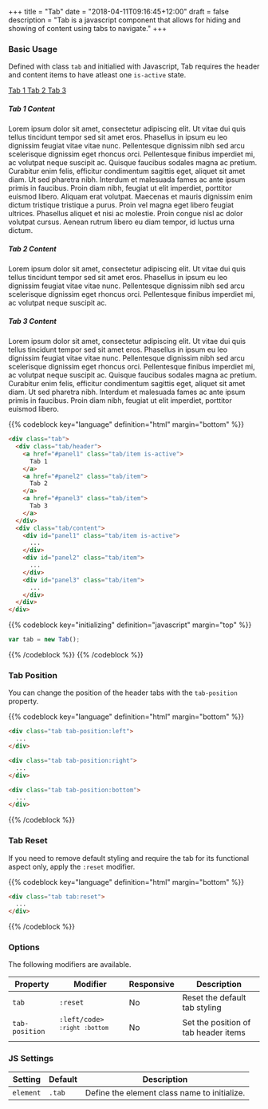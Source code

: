 +++
title = "Tab"
date = "2018-04-11T09:16:45+12:00"
draft = false
description = "Tab is a javascript component that allows for hiding and showing of content using tabs to navigate."
+++

### Basic Usage

Defined with class `tab` and initialied with Javascript, Tab requires the header and content items to have atleast one `is-active` state.

<div class="tab margin-bottom:7">
  <div class="tab/header">
    <a href="#panel1" class="tab/item is-active">
      Tab 1
    </a>
    <a href="#panel2" class="tab/item">
      Tab 2
    </a>
    <a href="#panel3" class="tab/item">
      Tab 3
    </a>
  </div>
  <div class="tab/content">
    <div id="panel1" class="tab/item is-active">
      <h5 class="font margin-bottom:2">Tab 1 Content</h5>
      <p>
        Lorem ipsum dolor sit amet, consectetur adipiscing elit. Ut vitae dui quis tellus tincidunt tempor sed sit amet eros. Phasellus in ipsum eu leo dignissim feugiat vitae vitae nunc. Pellentesque dignissim nibh sed arcu scelerisque dignissim eget rhoncus orci. Pellentesque finibus imperdiet mi, ac volutpat neque suscipit ac. Quisque faucibus sodales magna ac pretium. Curabitur enim felis, efficitur condimentum sagittis eget, aliquet sit amet diam. Ut sed pharetra nibh. Interdum et malesuada fames ac ante ipsum primis in faucibus. Proin diam nibh, feugiat ut elit imperdiet, porttitor euismod libero. Aliquam erat volutpat. Maecenas et mauris dignissim enim dictum tristique tristique a purus. Proin vel magna eget libero feugiat ultrices. Phasellus aliquet et nisi ac molestie. Proin congue nisl ac dolor volutpat cursus. Aenean rutrum libero eu diam tempor, id luctus urna dictum.
      </p>
    </div>
    <div id="panel2" class="tab/item">
      <h5 class="font margin-bottom:2">Tab 2 Content</h5>
      <p>
        Lorem ipsum dolor sit amet, consectetur adipiscing elit. Ut vitae dui quis tellus tincidunt tempor sed sit amet eros. Phasellus in ipsum eu leo dignissim feugiat vitae vitae nunc. Pellentesque dignissim nibh sed arcu scelerisque dignissim eget rhoncus orci. Pellentesque finibus imperdiet mi, ac volutpat neque suscipit ac.
      </p>
    </div>
    <div id="panel3" class="tab/item">
      <h5 class="font margin-bottom:2">Tab 3 Content</h5>
      <p>
        Lorem ipsum dolor sit amet, consectetur adipiscing elit. Ut vitae dui quis tellus tincidunt tempor sed sit amet eros. Phasellus in ipsum eu leo dignissim feugiat vitae vitae nunc. Pellentesque dignissim nibh sed arcu scelerisque dignissim eget rhoncus orci. Pellentesque finibus imperdiet mi, ac volutpat neque suscipit ac. Quisque faucibus sodales magna ac pretium. Curabitur enim felis, efficitur condimentum sagittis eget, aliquet sit amet diam. Ut sed pharetra nibh. Interdum et malesuada fames ac ante ipsum primis in faucibus. Proin diam nibh, feugiat ut elit imperdiet, porttitor euismod libero.
      </p>
    </div>
  </div>
</div>


{{% codeblock key="language" definition="html" margin="bottom" %}}
```html
<div class="tab">
  <div class="tab/header">
    <a href="#panel1" class="tab/item is-active">
      Tab 1
    </a>
    <a href="#panel2" class="tab/item">
      Tab 2
    </a>
    <a href="#panel3" class="tab/item">
      Tab 3
    </a>
  </div>
  <div class="tab/content">
    <div id="panel1" class="tab/item is-active">
      ...
    </div>
    <div id="panel2" class="tab/item">
      ...
    </div>
    <div id="panel3" class="tab/item">
      ...
    </div>
  </div>
</div>
```

  {{% codeblock key="initializing" definition="javascript" margin="top" %}}
  ```javascript
  var tab = new Tab();
  ```
  {{% /codeblock %}}
{{% /codeblock %}}

### Tab Position

You can change the position of the header tabs with the `tab-position` property.

{{% codeblock key="language" definition="html" margin="bottom" %}}
```html
<div class="tab tab-position:left">
  ...
</div>

<div class="tab tab-position:right">
  ...
</div>

<div class="tab tab-position:bottom">
  ...
</div>
```
{{% /codeblock %}}

### Tab Reset

If you need to remove default styling and require the tab for its functional aspect only, apply the `:reset` modifier.

{{% codeblock key="language" definition="html" margin="bottom" %}}
```html
<div class="tab tab:reset">
  ...
</div>
```
{{% /codeblock %}}

### Options

The following modifiers are available.

<table class="table width:100% table:pile table@sm:unpile">
  <thead>
    <tr>
      <th>
        Property
      </th>
      <th>
        Modifier
      </th>
      <th>
        Responsive
      </th>
      <th>
        Description
      </th>
    </tr>
  </thead>
  <tr>
    <td data-label="Properties">
      <code>tab</code>
    </td>
    <td data-label="Attributes">
      <code>:reset</code>
    </td>
    <td data-label="Responsive">
      No
    </td>
    <td class="row:reverse">
      Reset the default tab styling
    </td>
  </tr>
  <tr>
    <td data-label="Properties">
      <code>tab-position</code>
    </td>
    <td data-label="Attributes">
      <code>:left/code> <code>:right</code> <code>:bottom</code>
    </td>
    <td data-label="Responsive">
      No
    </td>
    <td class="row:reverse">
      Set the position of tab header items
    </td>
  </tr>
</table>


### JS Settings

<table class="table width:100% table:pile table@sm:unpile">
  <thead>
    <tr>
      <th>
        <strong>Setting</strong>
      </th>
      <th>
        <strong>Default</strong>
      </th>
      <th>
        <strong>Description</strong>
      </th>
    </tr>
  </thead>
  <tbody>
    <tr>
      <td data-label="Setting">
        <code>element</code>
      </td>
      <td data-label="Default">
        <code>.tab</code>
      </td>
      <td data-label="Description">
        Define the element class name to initialize.
      </td>
    </tr>
  </tbody>
</table>
